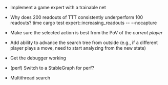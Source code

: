 - Implement a game expert with a trainable net

- Why does 200 readouts of TTT consistently underperform 100 readouts?
time cargo test expert::increasing_readouts -- --nocapture

- Make sure the selected action is best from the PoV of the *current player*

- Add ability to advance the search tree from outside (e.g., if a different player plays a move, need to start analyzing from the new state)

- Get the debugger working 

- (perf) Switch to a StableGraph for perf?
- Multithread search
